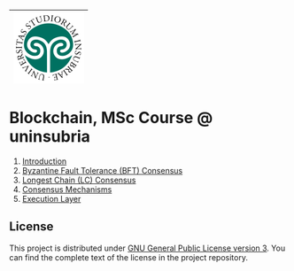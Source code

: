 | <img src="docs/uninsubria.svg" width="128"> |
| - |

# Blockchain, MSc Course @ uninsubria

1. [Introduction](https://raw.githubusercontent.com/robertovicario/uninsubria-Blockchain/main/dist/1_Introduction.pdf)
2. [Byzantine Fault Tolerance (BFT) Consensus](https://raw.githubusercontent.com/robertovicario/uninsubria-Blockchain/main/dist/2_BFT.pdf)
3. [Longest Chain (LC) Consensus](https://raw.githubusercontent.com/robertovicario/uninsubria-Blockchain/main/dist/3_LC.pdf)
4. [Consensus Mechanisms](https://raw.githubusercontent.com/robertovicario/uninsubria-Blockchain/main/dist/4_Consensus_Mechanisms.pdf)
5. [Execution Layer](https://raw.githubusercontent.com/robertovicario/uninsubria-Blockchain/main/dist/5_Execution_Layer.pdf)

## License

This project is distributed under [GNU General Public License version 3](https://opensource.org/license/gpl-3-0). You can find the complete text of the license in the project repository.
